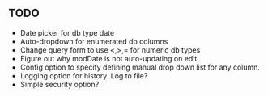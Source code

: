 ## TODO
- Date picker for db type date
- Auto-dropdown for enumerated db columns
- Change query form to use <,>,= for numeric db types
- Figure out why modDate is not auto-updating on edit
- Config option to specify defining manual drop down list for any column.
- Logging option for history.  Log to file?
- Simple security option?
